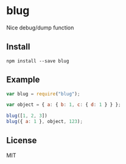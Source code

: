 # blug

Nice debug/dump function

## Install

```shell
npm install --save blug
```

## Example

```js
var blug = require("blug");

var object = { a: { b: 1, c: { d: 1 } } };

blug([1, 2, 3])
blug({ a: 1 }, object, 123);
```

## License

MIT
